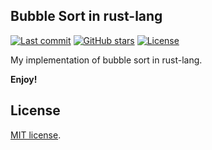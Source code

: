 ## Bubble Sort in rust-lang

[![Last commit](https://badgen.net/github/last-commit/mcgabi/bubble_sort_rust)](https://github.com/mcgabi/bubble_sort_rust)
[![GitHub stars](https://badgen.net/github/stars/mcgabi/bubble_sort_rust)](https://github.com/mcgabi/bubble_sort_rust)
[![License](https://badgen.net/github/license/mcgabi/bubble_sort_rust)](https://github.com/mcgabi/bubble_sort_rust/blob/master/LICENSE)

My implementation of bubble sort in rust-lang.

**Enjoy!**

## License
[MIT license](https://opensource.org/licenses/MIT).
